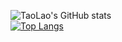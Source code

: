 ![TaoLao's GitHub stats](https://github-readme-stats.vercel.app/api?username=ber0l&hide=contribs,prs&show_icons=true&theme=chartreuse-dark)
</br>
[![Top Langs](https://github-readme-stats.vercel.app/api/top-langs/?username=ber0l&layout=compact&theme=chartreuse-dark&langs_count=10)](https://github.com/anuraghazra/github-readme-stats)
